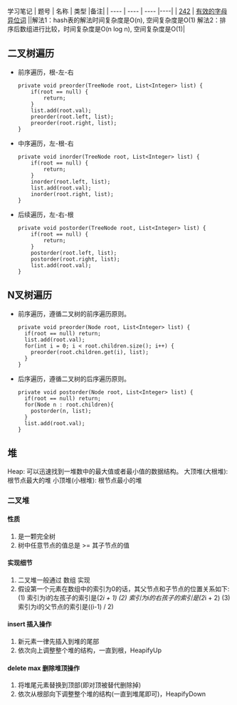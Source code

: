 学习笔记
|  题号   | 名称  | 类型 |备注|
|  ----  | ----  | ---- |----|
|  [242](https://leetcode-cn.com/problems/valid-anagram/)  | [有效的字母异位词](https://leetcode-cn.com/problems/valid-anagram/) ||解法1：hash表的解法时间复杂度是O(n), 空间复杂度是O(1) 解法2：排序后数组进行比较，时间复杂度是O(n log n), 空间复杂度是O(1)|

## 二叉树遍历
+ 前序遍历，根-左-右
  ```
  private void preorder(TreeNode root, List<Integer> list) {
      if(root == null) {
          return;
      }
      list.add(root.val);
      preorder(root.left, list);
      preorder(root.right, list);
  }
  ```
+ 中序遍历，左-根-右
  ```
  private void inorder(TreeNode root, List<Integer> list) {
      if(root == null) {
          return;
      }
      inorder(root.left, list);
      list.add(root.val);
      inorder(root.right, list);
  }
  ```
+ 后续遍历，左-右-根
  ```
  private void postorder(TreeNode root, List<Integer> list) {
      if(root == null) {
          return;
      }
      postorder(root.left, list);
      postorder(root.right, list);
      list.add(root.val);
  }
  ```

## N叉树遍历
+ 前序遍历，遵循二叉树的前序遍历原则。
  ```
  private void preorder(Node root, List<Integer> list) {
    if(root == null) return;
    list.add(root.val);
    for(int i = 0; i < root.children.size(); i++) {
      preorder(root.children.get(i), list);
    }
  }
  ```
+ 后序遍历，遵循二叉树的后序遍历原则。
  ```
  private void postorder(Node root, List<Integer> list) {
    if(root == null) return;
    for(Node n : root.children){
      postorder(n, list);
    }
    list.add(root.val);
  }
  ```

## 堆
Heap: 可以迅速找到一堆数中的最大值或者最小值的数据结构。
大顶堆(大根堆): 根节点最大的堆
小顶堆(小根堆): 根节点最小的堆

### 二叉堆
#### 性质
1. 是一颗完全树
2. 树中任意节点的值总是 >= 其子节点的值

#### 实现细节
1. 二叉堆一般通过 数组 实现
2. 假设第一个元素在数组中的索引为0的话，其父节点和子节点的位置关系如下:
(1) 索引为i的左孩子的索引是(2*i + 1)
(2) 索引为i的右孩子的索引是(2*i + 2)
(3) 索引为i的父节点的索引是((i-1) / 2)

#### insert 插入操作
1. 新元素一律先插入到堆的尾部
2. 依次向上调整整个堆的结构，一直到根，HeapifyUp

#### delete max 删除堆顶操作
1. 将堆尾元素替换到顶部(即对顶被替代删除掉)
2. 依次从根部向下调整整个堆的结构(一直到堆尾即可)，HeapifyDown